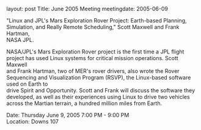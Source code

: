 layout: post
Title: June 2005 Meeting
meetingdate: 2005-06-09

"Linux and JPL's Mars Exploration Rover Project: Earth-based Planning,         
Simulation, and Really Remote Scheduling," Scott Maxwell and Frank Hartman,    
NASA JPL.                                                                      
                                                                             
NASA/JPL's Mars Exploration Rover project is the first time a JPL flight       
project has used Linux systems for critical mission operations. Scott Maxwell  
and Frank Hartman, two of MER's rover drivers, also wrote the Rover Sequencing 
and Visualization Program (RSVP), the Linux-based software used on Earth to    
drive Spirit and Opportunity. Scott and Frank will discuss the software they   
developed, as well as their experiences using Linux to drive two vehicles      
across the Martian terrain, a hundred million miles from Earth.                
                                                                             
Date: Thursday June 9, 2005 7:00 PM - 9:00 PM                                    
Location: Downs 107                                         
